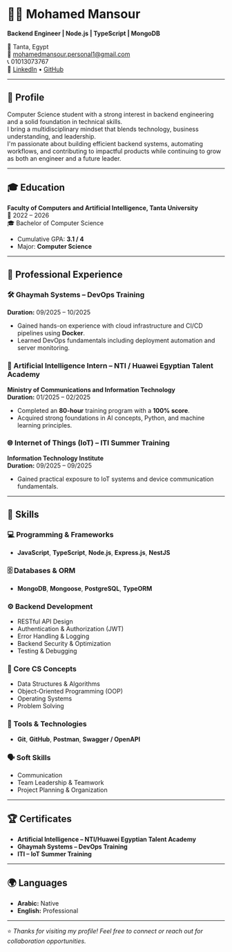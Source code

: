# 👨‍💻 Mohamed Mansour  
**Backend Engineer | Node.js | TypeScript | MongoDB**

📍 Tanta, Egypt  
📧 [mohamedmansour.personal1@gmail.com](mailto:mohamedmansour.personal1@gmail.com)  
📞 01013073767  
🔗 [LinkedIn](www.linkedin.com/in/mohamed-mansour-232333346) • [GitHub](https://github.com/MohamedMansour404)

---

## 🧭 Profile  
Computer Science student with a strong interest in backend engineering and a solid foundation in technical skills.  
I bring a multidisciplinary mindset that blends technology, business understanding, and leadership.  
I'm passionate about building efficient backend systems, automating workflows, and contributing to impactful products while continuing to grow as both an engineer and a future leader.

---

## 🎓 Education  
**Faculty of Computers and Artificial Intelligence, Tanta University**  
📅 2022 – 2026  
🎓 Bachelor of Computer Science  
- Cumulative GPA: **3.1 / 4**  
- Major: **Computer Science**

---

## 💼 Professional Experience  

### 🛠️ Ghaymah Systems – DevOps Training  
**Duration:** 09/2025 – 10/2025  
- Gained hands-on experience with cloud infrastructure and CI/CD pipelines using **Docker**.  
- Learned DevOps fundamentals including deployment automation and server monitoring.

### 🤖 Artificial Intelligence Intern – NTI / Huawei Egyptian Talent Academy  
**Ministry of Communications and Information Technology**  
**Duration:** 01/2025 – 02/2025  
- Completed an **80-hour** training program with a **100% score**.  
- Acquired strong foundations in AI concepts, Python, and machine learning principles.

### 🌐 Internet of Things (IoT) – ITI Summer Training  
**Information Technology Institute**  
**Duration:** 09/2025 – 09/2025  
- Gained practical exposure to IoT systems and device communication fundamentals.  

---

## 🧠 Skills  

### 💻 Programming & Frameworks  
- **JavaScript**, **TypeScript**, **Node.js**, **Express.js**, **NestJS**

### 🗄️ Databases & ORM  
- **MongoDB**, **Mongoose**, **PostgreSQL**, **TypeORM**

### ⚙️ Backend Development  
- RESTful API Design  
- Authentication & Authorization (JWT)  
- Error Handling & Logging  
- Backend Security & Optimization  
- Testing & Debugging  

### 🧩 Core CS Concepts  
- Data Structures & Algorithms  
- Object-Oriented Programming (OOP)  
- Operating Systems  
- Problem Solving  

### 🧰 Tools & Technologies  
- **Git**, **GitHub**, **Postman**, **Swagger / OpenAPI**

### 🗣️ Soft Skills  
- Communication  
- Team Leadership & Teamwork  
- Project Planning & Organization  

---

## 🏆 Certificates  
- **Artificial Intelligence – NTI/Huawei Egyptian Talent Academy**  
- **Ghaymah Systems – DevOps Training**  
- **ITI – IoT Summer Training**

---

## 🌍 Languages  
- **Arabic:** Native  
- **English:** Professional  

---

⭐ *Thanks for visiting my profile! Feel free to connect or reach out for collaboration opportunities.*

